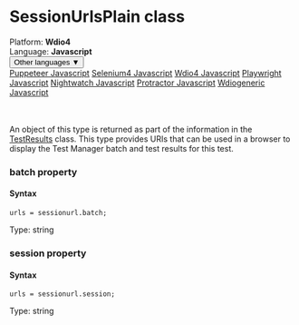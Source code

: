# SessionUrlsPlain class
<div class='platform-bar-container-div'><div class='platform-bar-div'>Platform:  <b> Wdio4</b>
</div><div class='platform-bar-div'>Language: <b>Javascript</b></div><div class='dropdown-button-container-div'><button class='sdk-language-dropdown-button'>Other languages ▼</button><div class='dropdown-content'>
<a href='../../puppeteer/javascript/sessionurlsplain'>Puppeteer Javascript</a>
<a href='../../selenium4/javascript/sessionurlsplain'>Selenium4 Javascript</a>
<a href='../../wdio4/javascript/sessionurlsplain'>Wdio4 Javascript</a>
<a href='../../playwright/javascript/sessionurlsplain'>Playwright Javascript</a>
<a href='../../nightwatch/javascript/sessionurlsplain'>Nightwatch Javascript</a>
<a href='../../protractor/javascript/sessionurlsplain'>Protractor Javascript</a>
<a href='../../wdiogeneric/javascript/sessionurlsplain'>Wdiogeneric Javascript</a>
</div></div><br /><br /></div>




An object of this type is returned as part of the information in the [TestResults](./testresults) class. This type provides URIs that can be used in a browser to display the Test Manager batch and test results for this test.


### batch property
#### Syntax


    urls = sessionurl.batch;
    

Type: string

### session property
#### Syntax


    urls = sessionurl.session;
    

Type: string
